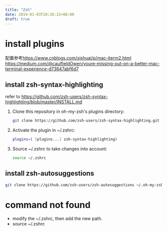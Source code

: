 ```yaml
---
title: "Zsh"
date: 2019-01-03T20:26:22+08:00
draft: true
---
```


# install plugins
配置参考<https://www.cnblogs.com/xishuai/p/mac-iterm2.html>
<https://medium.com/@caulfieldOwen/youre-missing-out-on-a-better-mac-terminal-experience-d73647abf6d7>
## install zsh-syntax-highlighting  
refer to <https://github.com/zsh-users/zsh-syntax-highlighting/blob/master/INSTALL.md>

1. Clone this repository in oh-my-zsh's plugins directory:
    ```sh
    git clone https://github.com/zsh-users/zsh-syntax-highlighting.git ${ZSH_CUSTOM:-~/.oh-my-zsh/custom}/plugins/zsh-syntax-highlighting
    ```
2. Activate the plugin in ~/.zshrc:
    ```sh
    plugins=( [plugins...] zsh-syntax-highlighting)
    ```
3. Source ~/.zshrc to take changes into account:
    ```sh
    source ~/.zshrc
    ```

## install zsh-autosuggestions
```sh
git clone https://github.com/zsh-users/zsh-autosuggestions ~/.oh-my-zsh/custom/plugins/zsh-autosuggestions
```

# command not found
- modify the ~/.zshrc, then add the new path.
- source ~/.zshrc